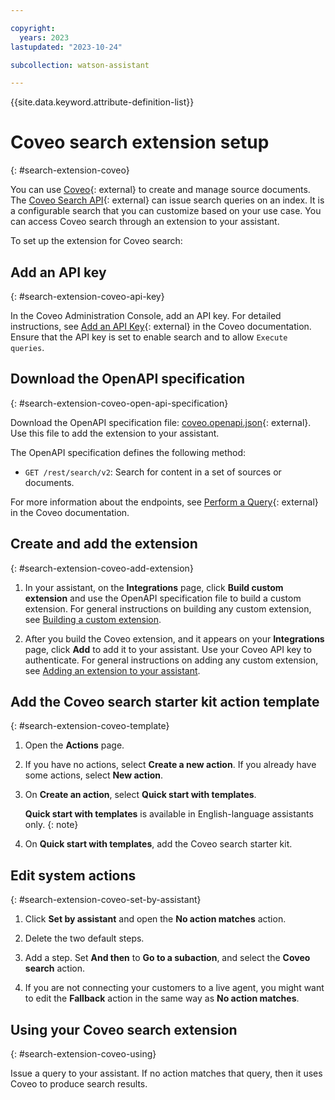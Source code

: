 ```yaml
---

copyright:
  years: 2023
lastupdated: "2023-10-24"

subcollection: watson-assistant

---
```


{{site.data.keyword.attribute-definition-list}}

# Coveo search extension setup
{: #search-extension-coveo}

You can use [Coveo](https://www.coveo.com/){: external} to create and manage source documents. The [Coveo Search API](https://docs.coveo.com/en/52/build-a-search-ui/use-the-search-api){: external} can issue search queries on an index. It is a configurable search that you can customize based on your use case. You can access Coveo search through an extension to your assistant.

To set up the extension for Coveo search:

## Add an API key
{: #search-extension-coveo-api-key}

In the Coveo Administration Console, add an API key. For detailed instructions, see [Add an API Key](https://docs.coveo.com/en/1718/manage-an-organization/manage-api-keys#add-an-api-key){: external} in the Coveo documentation. Ensure that the API key is set to enable search and to allow `Execute queries`. 

## Download the OpenAPI specification
{: #search-extension-coveo-open-api-specification}

Download the OpenAPI specification file: [coveo.openapi.json](https://github.com/watson-developer-cloud/assistant-toolkit/blob/master/integrations/extensions/starter-kits/coveo/coveo.openapi.json){: external}. Use this file to add the extension to your assistant.

The OpenAPI specification defines the following method:

- `GET /rest/search/v2`: Search for content in a set of sources or documents.

For more information about the endpoints, see [Perform a Query](https://docs.coveo.com/en/1445/build-a-search-ui/perform-a-query){: external} in the Coveo documentation.

## Create and add the extension
{: #search-extension-coveo-add-extension}

1. In your assistant, on the **Integrations** page, click **Build custom extension** and use the OpenAPI specification file to build a custom extension. For general instructions on building any custom extension, see [Building a custom extension](/docs/watson-assistant?topic=watson-assistant-build-custom-extension).

1. After you build the Coveo extension, and it appears on your **Integrations** page, click **Add** to add it to your assistant. Use your Coveo API key to authenticate. For general instructions on adding any custom extension, see [Adding an extension to your assistant](/docs/watson-assistant?topic=watson-assistant-add-custom-extension).

## Add the Coveo search starter kit action template
{: #search-extension-coveo-template}

1. Open the **Actions** page.

1. If you have no actions, select **Create a new action**. If you already have some actions, select **New action**.

1. On **Create an action**, select **Quick start with templates**.

   **Quick start with templates** is available in English-language assistants only.
   {: note}

1. On **Quick start with templates**, add the Coveo search starter kit.

## Edit system actions
{: #search-extension-coveo-set-by-assistant}

1. Click **Set by assistant** and open the **No action matches** action.

1. Delete the two default steps.  

1. Add a step. Set **And then** to **Go to a subaction**, and select the **Coveo search** action.

1. If you are not connecting your customers to a live agent, you might want to edit the **Fallback** action in the same way as **No action matches**.

## Using your Coveo search extension
{: #search-extension-coveo-using}

Issue a query to your assistant. If no action matches that query, then it uses Coveo to produce search results.
